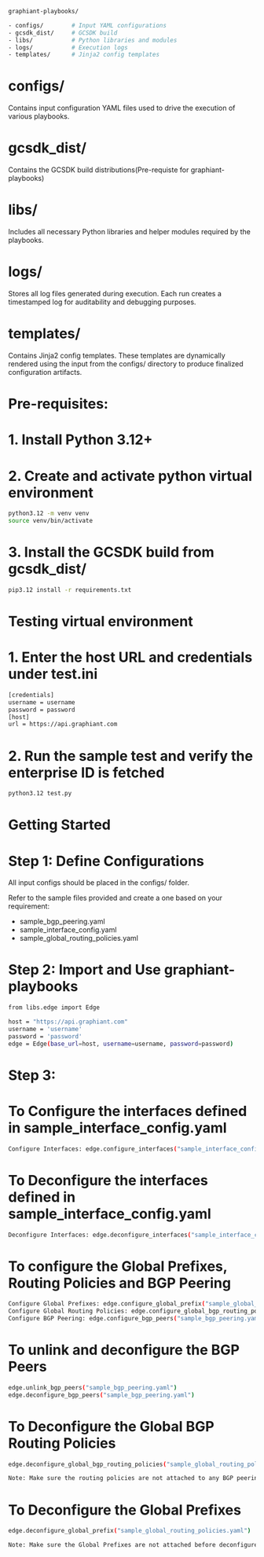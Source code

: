 
```sh
graphiant-playbooks/

- configs/        # Input YAML configurations
- gcsdk_dist/     # GCSDK build
- libs/           # Python libraries and modules
- logs/           # Execution logs
- templates/      # Jinja2 config templates
```

# configs/
Contains input configuration YAML files used to drive the execution of various playbooks.

# gcsdk_dist/
Contains the GCSDK build distributions(Pre-requiste for graphiant-playbooks)

# libs/
Includes all necessary Python libraries and helper modules required by the playbooks.

# logs/
Stores all log files generated during execution. Each run creates a timestamped log 
for auditability and debugging purposes.

# templates/
Contains Jinja2 config templates. These templates are dynamically rendered using the 
input from the configs/ directory to produce finalized configuration artifacts.

# Pre-requisites:

# 1. Install Python 3.12+

# 2. Create and activate python virtual environment
```sh
python3.12 -m venv venv
source venv/bin/activate
```

# 3. Install the GCSDK build from gcsdk_dist/
```sh
pip3.12 install -r requirements.txt
```

# Testing virtual environment

# 1. Enter the host URL and credentials under test.ini
```sh
[credentials]
username = username
password = password
[host]
url = https://api.graphiant.com
```

# 2. Run the sample test and verify the enterprise ID is fetched
```sh
python3.12 test.py
```

# Getting Started

# Step 1: Define Configurations

All input configs should be placed in the configs/ folder.

Refer to the sample files provided and create a one based on your requirement:

- sample_bgp_peering.yaml
- sample_interface_config.yaml
- sample_global_routing_policies.yaml 

# Step 2: Import and Use graphiant-playbooks
```sh
from libs.edge import Edge

host = "https://api.graphiant.com"
username = 'username'
password = 'password'
edge = Edge(base_url=host, username=username, password=password)
```
# Step 3: 
# To Configure the interfaces defined in sample_interface_config.yaml
```sh
Configure Interfaces: edge.configure_interfaces("sample_interface_config.yaml")
```

# To Deconfigure the interfaces defined in sample_interface_config.yaml
```sh
Deconfigure Interfaces: edge.deconfigure_interfaces("sample_interface_config.yaml")
```

# To configure the Global Prefixes, Routing Policies and BGP Peering
```sh
Configure Global Prefixes: edge.configure_global_prefix("sample_global_routing_policies.yaml")
Configure Global Routing Policies: edge.configure_global_bgp_routing_policies("sample_global_routing_policies.yaml")
Configure BGP Peering: edge.configure_bgp_peers("sample_bgp_peering.yaml")
```

# To unlink and deconfigure the BGP Peers
```sh
edge.unlink_bgp_peers("sample_bgp_peering.yaml")
edge.deconfigure_bgp_peers("sample_bgp_peering.yaml")
```

# To Deconfigure the Global BGP Routing Policies
```sh
edge.deconfigure_global_bgp_routing_policies("sample_global_routing_policies.yaml")

Note: Make sure the routing policies are not attached to any BGP peering configs before deconfigure
```

# To Deconfigure the Global Prefixes
```sh
edge.deconfigure_global_prefix("sample_global_routing_policies.yaml")

Note: Make sure the Global Prefixes are not attached before deconfigure
```

